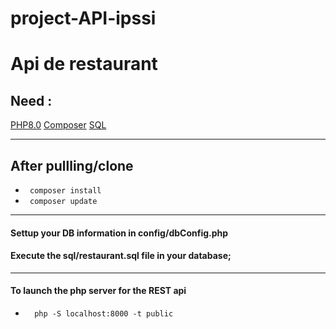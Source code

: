 # project-API-ipssi
# Api de restaurant
## Need :
[PHP8.0](https://www.php.net/releases/8.0/en.php)
[Composer](https://getcomposer.org/)
[SQL](https://hub.docker.com/_/mariadb)
*******************
## After pullling/clone 
* `` composer install``
* `` composer update``

*******************

#### Settup your DB information in config/dbConfig.php
#### Execute the sql/restaurant.sql file in your database;
*******************

#### To launch the php server for the REST api 
* ``  php -S localhost:8000 -t public``

